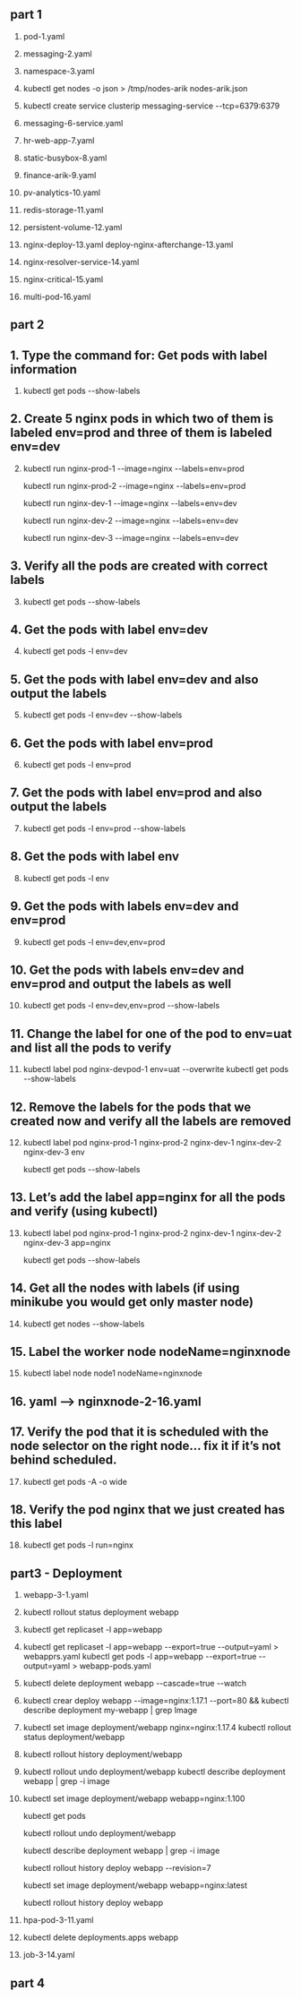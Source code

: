 ## part 1

1. pod-1.yaml

2. messaging-2.yaml

3. namespace-3.yaml

4. kubectl get nodes -o json > /tmp/nodes-arik
   nodes-arik.json

5. kubectl create service clusterip messaging-service --tcp=6379:6379

6. messaging-6-service.yaml

7. hr-web-app-7.yaml

8. static-busybox-8.yaml

9. finance-arik-9.yaml

10. pv-analytics-10.yaml

11. redis-storage-11.yaml

12. persistent-volume-12.yaml

13. nginx-deploy-13.yaml
    deploy-nginx-afterchange-13.yaml
    
14. nginx-resolver-service-14.yaml

15. nginx-critical-15.yaml

16. multi-pod-16.yaml


## part 2 

## 1.  Type the command for: Get pods with label information
1.  kubectl get pods --show-labels

## 2.  Create 5 nginx pods in which two of them is labeled env=prod and three of them is labeled env=dev
2.  kubectl run nginx-prod-1 --image=nginx --labels=env=prod

    kubectl run nginx-prod-2 --image=nginx --labels=env=prod

    kubectl run nginx-dev-1 --image=nginx --labels=env=dev

    kubectl run nginx-dev-2 --image=nginx --labels=env=dev

    kubectl run nginx-dev-3 --image=nginx --labels=env=dev
	
## 3. 	Verify all the pods are created with correct labels
3.  kubectl get pods --show-labels

## 4. Get the pods with label env=dev
4. kubectl get pods -l env=dev

## 5. Get the pods with label env=dev and also output the labels
5. kubectl get pods -l env=dev --show-labels

## 6. Get the pods with label env=prod
6. kubectl get pods -l env=prod

## 7. Get the pods with label env=prod and also output the labels
7. kubectl get pods -l env=prod --show-labels

## 8. Get the pods with label env
8. kubectl get pods -l env

## 9. Get the pods with labels env=dev and env=prod
9. kubectl get pods -l env=dev,env=prod

## 10. Get the pods with labels env=dev and env=prod and output the labels as well
10. kubectl get pods -l env=dev,env=prod --show-labels

## 11. Change the label for one of the pod to env=uat and list all the pods to verify
11. kubectl label pod nginx-devpod-1 env=uat --overwrite kubectl get pods --show-labels

## 12. Remove the labels for the pods that we created now and verify all the labels are removed
12. kubectl label pod nginx-prod-1 nginx-prod-2 nginx-dev-1 nginx-dev-2 nginx-dev-3 env

    kubectl get pods --show-labels


## 13. Let’s add the label app=nginx for all the pods and verify (using kubectl)
13. kubectl label pod nginx-prod-1 nginx-prod-2 nginx-dev-1 nginx-dev-2 nginx-dev-3 app=nginx

    kubectl get pods --show-labels
	
## 14. Get all the nodes with labels (if using minikube you would get only master node)
14. kubectl get nodes --show-labels

## 15. Label the worker node nodeName=nginxnode
15. kubectl label node node1 nodeName=nginxnode

## 16. yaml --> nginxnode-2-16.yaml

## 17. Verify the pod that it is scheduled with the node selector on the right node… fix it if it’s not behind scheduled.
17. kubectl get pods -A -o wide

## 18. Verify the pod nginx that we just created has this label
18. kubectl get pods -l run=nginx



## part3 - Deployment

1. webapp-3-1.yaml

2. kubectl rollout status deployment webapp

3. kubectl get replicaset -l app=webapp

4. kubectl get replicaset -l app=webapp --export=true --output=yaml > webapprs.yaml
   kubectl get pods -l app=webapp --export=true --output=yaml > webapp-pods.yaml

5. kubectl delete deployment webapp --cascade=true --watch

6. kubectl crear deploy webapp --image=nginx:1.17.1 --port=80 && kubectl describe deployment my-webapp | grep Image

7. kubectl set image deployment/webapp nginx=nginx:1.17.4 kubectl rollout status deployment/webapp

8. kubectl rollout history deployment/webapp

9. kubectl rollout undo deployment/webapp kubectl describe deployment webapp | grep -i image

10. kubectl set image deployment/webapp webapp=nginx:1.100

    kubectl get pods

    kubectl rollout undo deployment/webapp

    kubectl describe deployment webapp | grep -i image

    kubectl rollout history deploy webapp --revision=7

    kubectl set image deployment/webapp webapp=nginx:latest

    kubectl rollout history deploy webapp
    
 11. hpa-pod-3-11.yaml

 13. kubectl delete deployments.apps webapp
 
 14. job-3-14.yaml


## part 4



 
 
   

   
  


